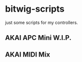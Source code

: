 # bitwig-scripts

just some scripts for my controllers.


## AKAI APC Mini W.I.P.

## AKAI MIDI Mix
